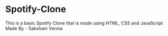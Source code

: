 # Spotify-Clone
This is a basic Spotify Clone that is made using HTML, CSS and JavaScript
Made By - Saksham Verma
